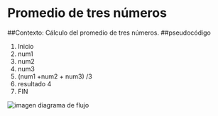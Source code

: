 # Promedio de tres números
##Contexto: 
Cálculo del promedio de tres números.
##pseudocódigo
1. Inicio
2. num1
3. num2
4. num3
5. (num1 +num2 + num3) /3
6. resultado 4  
8. FIN

![imagen diagrama de flujo](http://4.1m.yt/orx1Ak.jpg)







